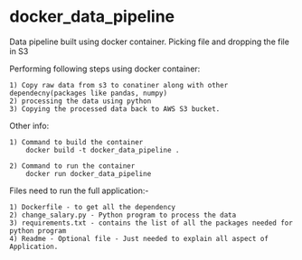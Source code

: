 # docker_data_pipeline
Data pipeline built using docker container. Picking file and dropping the file in S3

Performing following steps using docker container:
	
	1) Copy raw data from s3 to conatiner along with other dependecny(packages like pandas, numpy)
	2) processing the data using python
	3) Copying the processed data back to AWS S3 bucket.

Other info:
	
	1) Command to build the container 
		docker build -t docker_data_pipeline .

	2) Command to run the container 
		docker run docker_data_pipeline 

Files need to run the full application:-
	
	1) Dockerfile - to get all the dependency
	2) change_salary.py - Python program to process the data
	3) requirements.txt - contains the list of all the packages needed for python program
	4) Readme - Optional file - Just needed to explain all aspect of Application.


